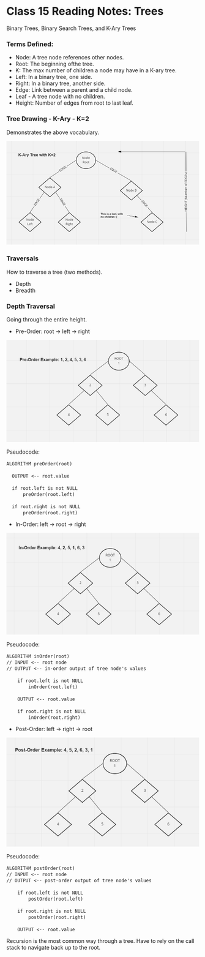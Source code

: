 # Class 15 Reading Notes: Trees

Binary Trees, Binary Search Trees, and K-Ary Trees

### Terms Defined:

- Node: A tree node references other nodes.
- Root: The beginning ofthe tree.
- K: The max number of children a node may have in a K-ary tree.
- Left: In a binary tree, one side.
- Right: In a binary tree, another side.
- Edge: Link between a parent and a child node.
- Leaf - A tree node with no children.
- Height: Number of edges from root to last leaf.

### Tree Drawing - K-Ary - K=2

Demonstrates the above vocabulary.

![](treedrawing.PNG)

### Traversals

How to traverse a tree (two methods).

- Depth
- Breadth

### Depth Traversal

Going through the entire height.

- Pre-Order: root -> left -> right

![](Pre-Order.PNG)

Pseudocode:
```
ALGORITHM preOrder(root)

  OUTPUT <-- root.value

  if root.left is not NULL
      preOrder(root.left)

  if root.right is not NULL
      preOrder(root.right)

```

- In-Order: left -> root -> right

![](In-Order.PNG)

Pseudocode:
```
ALGORITHM inOrder(root)
// INPUT <-- root node
// OUTPUT <-- in-order output of tree node's values

    if root.left is not NULL
        inOrder(root.left)

    OUTPUT <-- root.value

    if root.right is not NULL
        inOrder(root.right)

```

- Post-Order: left -> right -> root

![](Post-Order.PNG)

Pseudocode:
```
ALGORITHM postOrder(root)
// INPUT <-- root node
// OUTPUT <-- post-order output of tree node's values

    if root.left is not NULL
        postOrder(root.left)

    if root.right is not NULL
        postOrder(root.right)

    OUTPUT <-- root.value

```

Recursion is the most common way through a tree. Have to rely on the call stack to navigate back up to the root. 

